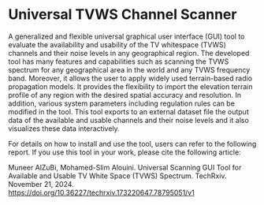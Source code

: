 # Universal TVWS Channel Scanner 
A generalized and flexible universal graphical user interface (GUI) tool to evaluate the availability and usability of the TV whitespace (TVWS) channels and their noise levels in any geographical region. The developed tool has many features and capabilities such as scanning the TVWS spectrum for any geographical area in the world and any TVWS frequency band. Moreover, it allows the user to apply widely used terrain-based radio propagation models. It provides the flexibility to import the elevation terrain profile of any region with the desired spatial accuracy and resolution. In addition, various system parameters including regulation rules can be modified in the tool. This tool exports to an external dataset file the output data of the available and usable channels and their noise levels and it also visualizes these data interactively.

For details on how to install and use the tool, users can refer to the following report. If you use this tool in your work, please cite the following article:

Muneer AlZuBi, Mohamed-Slim Alouini. Universal Scanning GUI Tool for Available and Usable TV White Space (TVWS) Spectrum. TechRxiv. November 21, 2024.
https://doi.org/10.36227/techrxiv.173220647.78795051/v1
 
